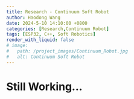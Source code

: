 ```yaml
---
title: Research - Continuum Soft Robot 
author: Haodong Wang
date: 2024-5-10 14:10:00 +0800
categories: [Research,Continuum Robot]
tags: [ESP32, C++, Soft Robotics]
render_with_liquid: false
# image:
#   path: /project_images/Continuum_Robot.jpg
#   alt: Continuum Soft Robot
---
```


# Still Working...

